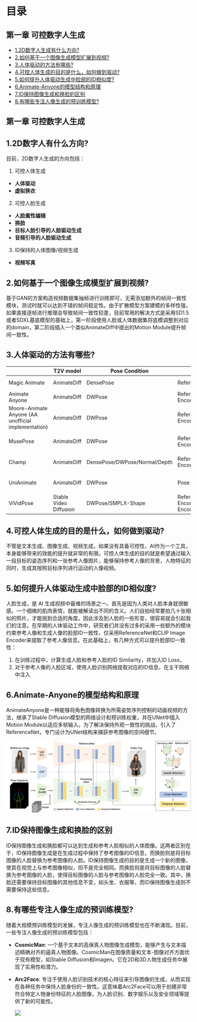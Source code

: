 # 目录

## 第一章 可控数字人生成
- [1.2D数字人生成有什么方向?](#1.2D数字人生成有什么方向?)
- [2.如何基于一个图像生成模型扩展到视频?](#2.如何基于一个图像生成模型扩展到视频?)
- [3.人体驱动的方法有哪些?](#3.人体驱动的常用方法有哪些?)
- [4.可控人体生成的目的是什么，如何做到驱动?](#4.可控人体生成的目的是什么，如何做到驱动?)
- [5.如何提升人体驱动生成中脸部的ID相似度?](#5.如何提升人体驱动生成中脸部的ID相似度?)
- [6.Animate-Anyone的模型结构和原理](#6.Animate-Anyone的模型结构和原理)
- [7.ID保持图像生成和换脸的区别](#7.ID保持图像生成和换脸的区别)
- [8.有哪些专注人像生成的预训练模型?](#8.有哪些专注人像生成的预训练模型?)


## 第一章 可控数字人生成

<h2 id="1.2D数字人有什么方向">1.2D数字人有什么方向?</h2>

目前，2D数字人生成的方向包括：

1. 可控人体生成
- ‌**人体驱动** 
- **虚拟换衣**

2. 可控人脸生成
- **人脸属性编辑**
- **换脸**
- **目标人脸引导的人脸驱动生成**
- **音频引导的人脸驱动生成**

3. ID保持的人体图像/视频生成
- **视频写真**

<h2 id="2.如何基于一个图像人体或人脸生成模型扩展到视频?">2.如何基于一个图像生成模型扩展到视频?</h2>

  基于GAN的方案构造视频数据集抽帧进行训练即可，无需添加额外的帧间一致性模块，测试时就可以达到不错的帧间稳定性。由于扩散模型方案建模的多样性强，如果直接逐帧进行推理会导致帧间一致性较差，目前常用的解决方式是采用SD1.5或者SDXL基底模型的基础上，第一阶段使用人脸或人体数据集将底模调整到对应的domain，第二阶段插入一个类似AnimateDiff中提出的Motion Module提升帧间一致性。

<h2 id="3.人体驱动的方法有哪些?">3.人体驱动的方法有哪些?</h2>

|                                                              |     T2V model                 |     Pose Condition                   |     Injection Type                                     |     Others                |
|--------------------------------------------------------------|-------------------------------|--------------------------------------|--------------------------------------------------------|---------------------------|
|     Magic Animate                                            |     AnimateDiff               |     DensePose                        |     ReferenceNet+ControlNet                            |     w/o. alignment        |
|     Animate Anyone                                           |     AnimateDiff               |     DWPose                           |     ReferenceNet+Pose Encoder+CLIP                     |     w/o. alignment        |
|     Moore-Animate Anyone (AA unofficial   implementation)    |     AnimateDiff               |     DWPose                           |     ReferenceNet+Pose Encoder+CLIP                     |     w/o. alignment        |
|     MusePose                                                 |     AnimateDiff               |     DWPose                           |     ReferenceNet+Pose Encoder+CLIP                     |     w/. alignment (2d)    |
|     Champ                                                    |     AnimateDiff               |     DensePose/DWPose/Normal/Depth    |     ReferenceNet+Pose Encoder+CLIP                     |     w/. alignment (2d)    |
|     UniAnimate                                               |     AnimateDiff               |     DWPose                           |     Pose Encoder+CLIP                                  |     w/. alignment (2d)    |
|     ViVidPose                                                |     Stable Video Diffusion    |     DWPose/SMPLX-Shape               |     ReferenceNet+Pose   Encoder+CLIP+Face   Encoder    |     w/. alignment (3d)    |


<h2 id="4.可控人体生成的目的是什么，如何做到驱动?">4.可控人体生成的目的是什么，如何做到驱动?</h2>
    
  不管是文本生成、图像生成、视频生成，如果没有具备可控性，AI作为一个工具，本身能够带来的效能的提升就非常的有限。可控人体生成的目的就是希望通过输入一段目标的姿态序列和一张参考人像图片，能够保持参考人像的背景，人物特征的同时，生成其按照目标序列进行运动的人像视频。


<h2 id="5.如何提升人体驱动生成中脸部的ID相似度?">5.如何提升人体驱动生成中脸部的ID相似度?</h2>

  人脸生成，是 AI 生成视频中最难的场景之一。首先是因为人类对人脸本身就很敏感。一个细微的肌肉表情，就能被解读出不同的含义。人们自拍经常要拍几十张相似的照片，才能挑到合适的角度。因此涉及到人脸的一些形变，很容易就会引起我们的注意。在早期的人体驱动工作中，研究者们并没有过多的采用一些额外的模块约束参考人像和生成人像的脸部ID一致性，仅采用ReferenceNet和CLIP Image Encoder来提取了参考人像信息。在此基础上，有几种方式可以提升脸部ID一致性：
  1. 在训练过程中，计算生成人脸和参考人脸的ID Similarity，并加入ID Loss，
  2. 对于参考人像的人脸区域，使用人脸识别网络提取对应的ID信息，在主干网络中注入

<h2 id="6.Animate-Anyone的模型结构和原理">6.Animate-Anyone的模型结构和原理</h2>

  AnimateAnyone是一种能够将角色图像转换为所需姿势序列控制的动画视频的方法，继承了Stable Diffusion模型的网络设计和预训练权重，并在UNet中插入Motion Module以适应多帧输入。为了解决保持外观一致性的挑战，引入了ReferenceNet，专门设计为UNet结构来捕获参考图像的空间细节。

  ![](./imgs/animate_anyone.png)


<h2 id="7.ID保持图像生成和换脸的区别">7.ID保持图像生成和换脸的区别</h2>

  ID保持图像生成和换脸都可以达到生成和参考人脸相似的人体图像。这两者区别在于，ID保持图像生成是在生成过程中保持了参考图像的ID信息，而换脸则是将目标图像的人脸替换为参考图像的人脸。ID保持图像生成的目的是生成一个新的图像，使其在视觉上与参考图像相似，但不是完全相同。而换脸则是将目标图像的人脸替换为参考图像的人脸，使得目标图像的人脸与参考图像的人脸完全一致。其中，换脸还需要保持目标图像的其他信息不变，如头发、衣服等，而ID保持图像生成则不需要保持这些信息。


<h2 id="8.有哪些专注人像生成的预训练模型?">8.有哪些专注人像生成的预训练模型?</h2>

  随着大规模预训练模型的发展，专注人像生成的预训练模型也在不断涌现。目前，一些专注人像生成的预训练模型包括：
  - **CosmicMan**: 一个基于文本的高保真人物图像生成模型，能够产生与文本描述精确对齐的逼真人物图像。CosmicMan在图像质量和文本-图像对齐方面优于现有模型，如Stable Diffusion和Imagen。它在2D和3D人物生成任务中展现了实用性和潜力。

  - **Arc2Face**: 专注于使用人脸识别技术的核心特征来引导图像的生成，从而实现在各种任务中保持人脸身份的一致性。这意味着Arc2Face可以用于创建非常符合特定人物身份特征的人脸图像，为人脸识别、数字娱乐以及安全领域等提供了新的可能性。

    ![](./imgs/arc2face.png)
